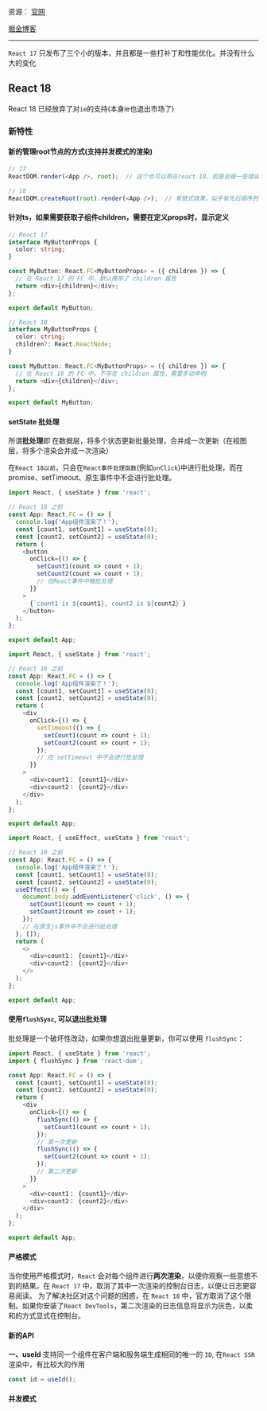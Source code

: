 资源：
[官网](https://reactjs.org/blog/2022/06/15/react-labs-what-we-have-been-working-on-june-2022.html)

[掘金博客](https://juejin.cn/post/7094037148088664078)

---

`React 17` 只发布了三个小的版本，并且都是一些打补丁和性能优化。并没有什么大的变化

## React 18 
React 18 已经放弃了对`ie`的支持(本身ie也退出市场了)

### 新特性

#### 新的管理root节点的方式(支持并发模式的渲染)

```js
// 17
ReactDOM.render(<App />, root);  // 这个也可以用在react 18，但是会报一些错误(不会影响代码本身，可以无视)

// 18  
ReactDOM.createRoot(root).render(<App />);  // 有链式效果，似乎有先后顺序的感觉。这样的方式就是开启并发模式
```

#### 针对ts，如果需要获取子组件children，需要在定义props时，显示定义
```ts
// React 17
interface MyButtonProps {
  color: string;
}

const MyButton: React.FC<MyButtonProps> = ({ children }) => {
  // 在 React 17 的 FC 中，默认携带了 children 属性
  return <div>{children}</div>;
};

export default MyButton;

// React 18
interface MyButtonProps {
  color: string;
  children?: React.ReactNode;
}

const MyButton: React.FC<MyButtonProps> = ({ children }) => {
  // 在 React 18 的 FC 中，不存在 children 属性，需要手动申明
  return <div>{children}</div>;
};

export default MyButton;
```

#### setState 批处理
所谓**批处理**即 在数据层，将多个状态更新批量处理，合并成一次更新（在视图层，将多个渲染合并成一次渲染）

在`React 18以前`，只会在`React事件处理函数`(例如`onClick`)中进行批处理，而在promise、setTimeout、原生事件中不会进行批处理。

```js
import React, { useState } from 'react';

// React 18 之前
const App: React.FC = () => {
  console.log('App组件渲染了！');
  const [count1, setCount1] = useState(0);
  const [count2, setCount2] = useState(0);
  return (
    <button
      onClick={() => {
        setCount1(count => count + 1);
        setCount2(count => count + 1);
        // 在React事件中被批处理
      }}
    >
      {`count1 is ${count1}, count2 is ${count2}`}
    </button>
  );
};

export default App;
```

```js
import React, { useState } from 'react';

// React 18 之前
const App: React.FC = () => {
  console.log('App组件渲染了！');
  const [count1, setCount1] = useState(0);
  const [count2, setCount2] = useState(0);
  return (
    <div
      onClick={() => {
        setTimeout(() => {
          setCount1(count => count + 1);
          setCount2(count => count + 1);
        });
        // 在 setTimeout 中不会进行批处理
      }}
    >
      <div>count1： {count1}</div>
      <div>count2： {count2}</div>
    </div>
  );
};

export default App;
```

```js
import React, { useEffect, useState } from 'react';

// React 18 之前
const App: React.FC = () => {
  console.log('App组件渲染了！');
  const [count1, setCount1] = useState(0);
  const [count2, setCount2] = useState(0);
  useEffect(() => {
    document.body.addEventListener('click', () => {
      setCount1(count => count + 1);
      setCount2(count => count + 1);
    });
    // 在原生js事件中不会进行批处理
  }, []);
  return (
    <>
      <div>count1： {count1}</div>
      <div>count2： {count2}</div>
    </>
  );
};

export default App;
```

#### 使用`flushSync`, 可以退出批处理  
批处理是一个破坏性改动，如果你想退出批量更新，你可以使用 `flushSync`：
```js
import React, { useState } from 'react';
import { flushSync } from 'react-dom';

const App: React.FC = () => {
  const [count1, setCount1] = useState(0);
  const [count2, setCount2] = useState(0);
  return (
    <div
      onClick={() => {
        flushSync(() => {
          setCount1(count => count + 1);
        });
        // 第一次更新
        flushSync(() => {
          setCount2(count => count + 1);
        });
        // 第二次更新
      }}
    >
      <div>count1： {count1}</div>
      <div>count2： {count2}</div>
    </div>
  );
};

export default App;
```

#### 严格模式
当你使用严格模式时，`React` 会对每个组件进行**两次渲染**，以便你观察一些意想不到的结果。在 `React 17` 中，取消了其中一次渲染的控制台日志，以便让日志更容易阅读。
为了解决社区对这个问题的困惑，在 `React 18` 中，官方取消了这个限制。如果你安装了`React DevTools`，第二次渲染的日志信息将显示为灰色，以柔和的方式显式在控制台。

#### 新的API

**一、useId**
支持同一个组件在客户端和服务端生成相同的唯一的 `ID`, 在`React SSR`渲染中，有比较大的作用

```js
const id = useId();
```



#### 并发模式
